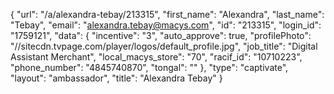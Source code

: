 {
    "url": "\/a\/alexandra-tebay\/213315",
    "first_name": "Alexandra",
    "last_name": "Tebay",
    "email": "alexandra.tebay@macys.com",
    "id": "213315",
    "login_id": "1759121",
    "data": {
        "incentive": "3",
        "auto_approve": true,
        "profilePhoto": "\/\/sitecdn.tvpage.com\/player\/logos\/default_profile.jpg",
        "job_title": "Digital Assistant Merchant",
        "local_macys_store": "70",
        "racif_id": "10710223",
        "phone_number": "4845740870",
        "tongal": ""
    },
    "type": "captivate",
    "layout": "ambassador",
    "title": "Alexandra Tebay"
}